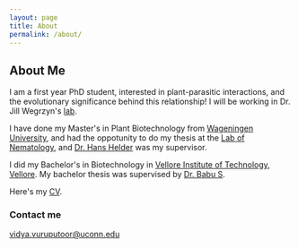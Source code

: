 ```yaml
---
layout: page
title: About
permalink: /about/
---
```


## About Me

I am a first year PhD student, interested in plant-parasitic interactions, and the evolutionary significance behind this relationship! I will be working in Dr. Jill Wegrzyn's [lab](https://plantcompgenomics.com/).

I have done my Master's in Plant Biotechnology from [Wageningen University](https://www.wur.nl/), and had the oppotunity to do my thesis at the [Lab of Nematology](https://www.wur.nl/en/Research-Results/Chair-groups/Plant-Sciences/Laboratory-of-Nematology.htm), and [Dr. Hans Helder](https://www.wur.nl/en/Persons/Hans-dr.ir.-J-Hans-Helder.htm) was my supervisor.

I did my Bachelor's in Biotechnology in [Vellore Institute of Technology, Vellore](https://vit.ac.in/). My bachelor thesis was supervised by [Dr. Babu S](https://www.researchgate.net/profile/Subramanian_Babu).

Here's my [CV](docs/cv.pdf).

### Contact me

[vidya.vuruputoor@uconn.edu](mailto:vidya.vuruputoor@uconn.edu)
